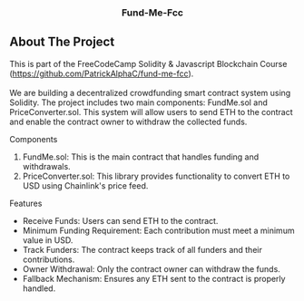 <h3 align="center">Fund-Me-Fcc</h3>

<!-- ABOUT THE PROJECT -->
## About The Project
This is part of the FreeCodeCamp Solidity & Javascript Blockchain Course (https://github.com/PatrickAlphaC/fund-me-fcc). <br/><br/>
We are building a decentralized crowdfunding smart contract system using Solidity. The project includes two main components: FundMe.sol and PriceConverter.sol. This system will allow users to send ETH to the contract and enable the contract owner to withdraw the collected funds.

Components
1. FundMe.sol: This is the main contract that handles funding and withdrawals.
2. PriceConverter.sol: This library provides functionality to convert ETH to USD using Chainlink's price feed.

Features
- Receive Funds: Users can send ETH to the contract.
- Minimum Funding Requirement: Each contribution must meet a minimum value in USD.
- Track Funders: The contract keeps track of all funders and their contributions.
- Owner Withdrawal: Only the contract owner can withdraw the funds.
- Fallback Mechanism: Ensures any ETH sent to the contract is properly handled.
